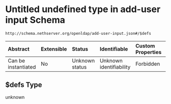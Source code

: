 # Untitled undefined type in add-user input Schema

```txt
http://schema.nethserver.org/openldap/add-user-input.json#/$defs
```



| Abstract            | Extensible | Status         | Identifiable            | Custom Properties | Additional Properties | Access Restrictions | Defined In                                                                   |
| :------------------ | :--------- | :------------- | :---------------------- | :---------------- | :-------------------- | :------------------ | :--------------------------------------------------------------------------- |
| Can be instantiated | No         | Unknown status | Unknown identifiability | Forbidden         | Allowed               | none                | [add-user-input.json\*](openldap/add-user-input.json "open original schema") |

## $defs Type

unknown
